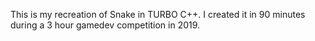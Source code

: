 This is my recreation of Snake in TURBO C++. I created it in 90 minutes during a 3 hour gamedev competition in 2019.
